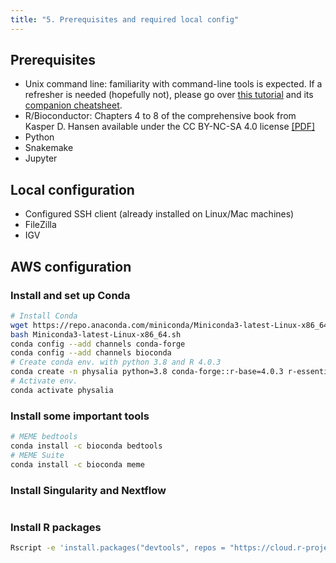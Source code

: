 ```yaml
---
title: "5. Prerequisites and required local config"
---
```


## Prerequisites

* Unix command line: familiarity with command-line tools is expected. If a refresher is needed (hopefully not), please go over [this tutorial](https://ryanstutorials.net/linuxtutorial/) and its [companion cheatsheet](https://ryanstutorials.net/linuxtutorial/cheatsheet.php).
* R/Bioconductor: Chapters 4 to 8 of the comprehensive book from Kasper D. Hansen available under the CC BY-NC-SA 4.0 license [[PDF]](/{{<myPackageUrl>}}docs/bioconductor.pdf)
* Python
* Snakemake
* Jupyter

## Local configuration 

* Configured SSH client (already installed on Linux/Mac machines)
* FileZilla
* IGV 


## AWS configuration 

### Install and set up Conda

```sh
# Install Conda
wget https://repo.anaconda.com/miniconda/Miniconda3-latest-Linux-x86_64.sh
bash Miniconda3-latest-Linux-x86_64.sh
conda config --add channels conda-forge
conda config --add channels bioconda
# Create conda env. with python 3.8 and R 4.0.3
conda create -n physalia python=3.8 conda-forge::r-base=4.0.3 r-essentials=4.0 -y
# Activate env.
conda activate physalia
```

### Install some important tools 

```sh
# MEME bedtools
conda install -c bioconda bedtools
# MEME Suite
conda install -c bioconda meme
```

### Install Singularity and Nextflow

```sh

```

### Install R packages 

```sh
Rscript -e 'install.packages("devtools", repos = "https://cloud.r-project.org")'
```


